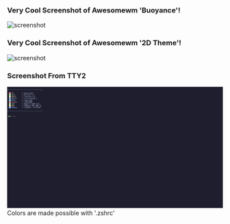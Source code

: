 

### Very Cool Screenshot of Awesomewm 'Buoyance'!
![screenshot](./.config/awesome/themes/buoyance/screenshot.png "Woaa, Amazing!")

### Very Cool Screenshot of Awesomewm '2D Theme'!
![screenshot](./.config/awesome/themes/2d_theme/screenshot.png "Woaa, Amazing!") 
 
### Screenshot From TTY2
![screenshot](./adjustments/screenshots/TTY2.png "Fanatical!!")
Colors are made possible with '.zshrc'

